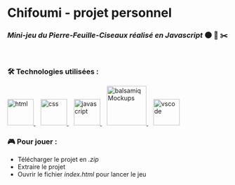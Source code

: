 # Chifoumi - projet personnel

### _Mini-jeu du Pierre-Feuille-Ciseaux réalisé en Javascript_ :new_moon: :page_facing_up: :scissors:

<br>

### :hammer_and_wrench: Technologies utilisées :

<a href="https://en.wikipedia.org/wiki/HTML">
  <img alt="html" src="https://devstickers.com/assets/img/pro/iqm9.png" width="60">
</a>&nbsp;&nbsp;
<a href="https://en.wikipedia.org/wiki/CCS3">
  <img alt="css" src="https://devstickers.com/assets/img/pro/8pnd.png" width="60">
</a>&nbsp;&nbsp;
<a href="https://en.wikipedia.org/wiki/JavaScript">
  <img alt="javascript" src="https://devstickers.com/assets/img/pro/i4eg.png" width="60">
</a>&nbsp;&nbsp;
<a href="https://balsamiq.com/">
  <img alt="balsamiqMockups" src="https://blog.balsamiq.com/wp-content/uploads/2017/09/Balsamiq-Wireframes-Thumbnail-Final-0.png" width="90">
</a>&nbsp;&nbsp;
<a href="https://code.visualstudio.com/">
  <img alt="vscode" src="https://devstickers.com/assets/img/pro/saxu.png" width="60"> 
</a>

<br>

### :video_game: Pour jouer :

* Télécharger le projet en _.zip_
* Extraire le projet
* Ouvrir le fichier _index.html_ pour lancer le jeu
